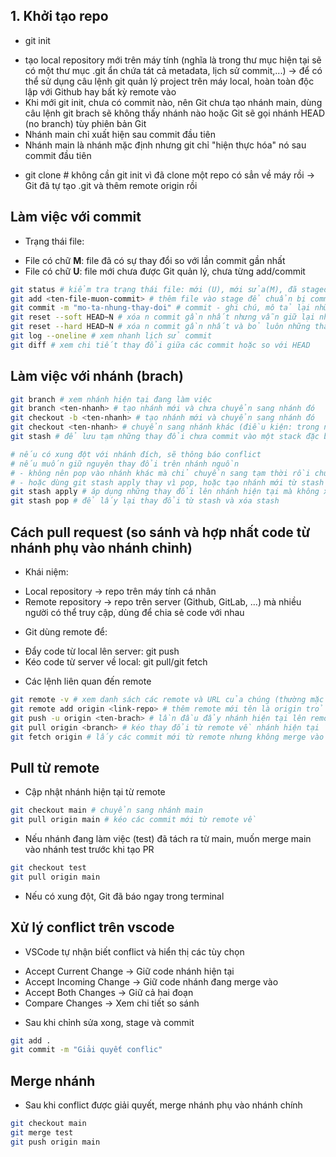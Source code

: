 ## 1. Khởi tạo repo
- git init 
+ tạo local repository mới trên máy tính (nghĩa là trong thư mục hiện tại sẽ có một thư mục .git ẩn chứa tát cả metadata, lịch sử commit,...) -> để có thể sử dụng câu lệnh git quản lý project trên máy local, hoàn toàn độc lập với Github hay bất kỳ remote vào
+ Khi mới git init, chưa có commit nào, nên Git chưa tạo nhánh main, dùng câu lệnh git brach sẽ không thấy nhánh nào hoặc Git sẽ gọi nhánh HEAD (no branch) tùy phiên bản Git
+ Nhánh main chỉ xuất hiện sau commit đầu tiên
+ Nhánh main là nhánh mặc định nhưng git chỉ "hiện thực hóa" nó sau commit đầu tiên

- git clone <link-repo> # không cần git init vì đã clone một repo có sẳn về máy rồi -> Git đã tự tạo .git và thêm remote origin rồi


## Làm việc với commit
- Trạng thái file:
+ File có chữ **M**: file đã có sự thay đổi so với lần commit gần nhất
+ File có chữ **U**: file mới chưa được Git quản lý, chưa từng add/commit

```bash
git status # kiểm tra trạng thái file: mới (U), mới sửa(M), đã staged sẳn
git add <ten-file-muon-commit> # thêm file vào stage để chuẩn bị commit
git commit -m "mo-ta-nhung-thay-doi" # commit - ghi chú, mô tả lại những việc đã thực hiện thay đổi
git reset --soft HEAD~N # xóa n commit gần nhất nhưng vẫn giữ lại những thay đổi trong file (còn lưu trong stage)
git reset --hard HEAD~N # xóa n commit gần nhất và bỏ luôn những thay đổi trong file
git log --oneline # xem nhanh lịch sử commit
git diff # xem chi tiết thay đổi giữa các commit hoặc so với HEAD
```

## Làm việc với nhánh (brach)
```bash
git branch # xem nhánh hiện tại đang làm việc
git branch <ten-nhanh> # tạo nhánh mới và chưa chuyển sang nhánh đó
git checkout -b <ten-nhanh> # tạo nhánh mới và chuyển sang nhánh đó
git checkout <ten-nhanh> # chuyển sang nhánh khác (điều kiện: trong nhánh hiện tại những thay đổi đều đã commit hết rồi)
git stash # để lưu tạm những thay đổi chưa commit vào một stack đặc biệt và reset nhánh hiện tại về trạng thái sạch (HEAD) -> để chuyển sang nhánh khác, ở nhánh này có thể dùng stash pop để lấy lại những thay đổi đã lưu trên stack riêng biệt đó (stack này không dính gì với nhánh trước khi chuyển)

# nếu có xung đột với nhánh đích, sẽ thông báo conflict 
# nếu muốn giữ nguyên thay đổi trên nhánh nguồn
# - không nên pop vào nhánh khác mà chỉ chuyển sang tạm thời rồi chuyển lại
# - hoặc dùng git stash apply thay vì pop, hoặc tạo nhánh mới từ stash
git stash apply # áp dụng những thay đổi lên nhánh hiện tại mà không xóa stash
git stash pop # để lấy lại thay đổi từ stash và xóa stash
```

## Cách pull request (so sánh và hợp nhất code từ nhánh phụ vào nhánh chỉnh)

- Khái niệm:
+ Local repository -> repo trên máy tính cá nhân
+ Remote repository -> repo trên server (Github, GitLab, ...) mà nhiều người có thể truy cập, dùng để chia sẻ code với nhau 

- Git dùng remote để:
+ Đẩy code từ local lên server: git push
+ Kéo code từ server về local: git pull/git fetch

- Các lệnh liên quan đến remote
```bash
git remote -v # xem danh sách các remote và URL của chúng (thường mặc định là origin)
git remote add origin <link-repo> # thêm remote mới tên là origin trỏ đến repo trên server
git push -u origin <ten-brach> # lần đầu đẩy nhánh hiện tại lên remote origin với tên nhánh, lần đầu dùng -u để Git nhớ, lần sau chỉ cần git push là được
git pull origin <branch> # kéo thay đổi từ remote về nhánh hiện tại
git fetch origin # lấy các commit mới từ remote nhưng không merge vào nhánh hiện tại
```

## Pull từ remote
- Cập nhật nhánh hiện tại từ remote
```bash
git checkout main # chuyển sang nhánh main
git pull origin main # kéo các commit mới từ remote về
```

- Nếu nhánh đang làm việc (test) đã tách ra từ main, muốn merge main vào nhánh test trước khi tạo PR
```bash
git checkout test
git pull origin main
```

- Nếu có xung đột, Git đã báo ngay trong terminal

## Xử lý conflict trên vscode 
- VSCode tự nhận biết conflict và hiển thị các tùy chọn
+ Accept Current Change -> Giữ code nhánh hiện tại
+ Accept Incoming Change -> Giữ code nhánh đang merge vào
+ Accept Both Changes -> Giữ cả hai đoạn
+ Compare Changes -> Xem chi tiết so sánh
- Sau khi chỉnh sửa xong, stage và commit
```bash
git add .
git commit -m "Giải quyết conflic"
```

## Merge nhánh
- Sau khi conflict được giải quyết, merge nhánh phụ vào nhánh chính
```bash
git checkout main
git merge test
git push origin main
```